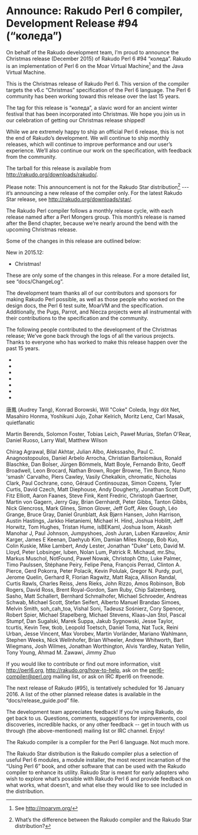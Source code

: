 # Announce: Rakudo Perl 6 compiler, Development Release #94 (“коледа”)

On behalf of the Rakudo development team, I’m proud to announce the
Christmas release (December 2015) of Rakudo Perl 6 #94 “коледа”. Rakudo
is an implementation of Perl 6 on the Moar Virtual Machine[^1] and the
Java Virtual Machine.

This is the Christmas release of Rakudo Perl 6. This version of the compiler
targets the v6.c “Christmas” specification of the Perl 6 language. The
Perl 6 community has been working toward this release over the last 15 years.

The tag for this release is “коледа”, a slavic word for an ancient winter
festival that has been incorporated into Christmas. We hope you join us
in our celebration of getting our Christmas release shipped!

While we are extremely happy to ship an official Perl 6 release, this is not
the end of Rakudo’s development. We will continue to ship monthly releases,
which will continue to improve performance and our user’s experience. We’ll
also continue our work on the specification, with feedback from the community.

The tarball for this release is available from <http://rakudo.org/downloads/rakudo/>.

Please note: This announcement is not for the Rakudo Star
distribution[^2] --- it’s announcing a new release of the compiler
only. For the latest Rakudo Star release, see
<http://rakudo.org/downloads/star/>.

The Rakudo Perl compiler follows a monthly release cycle, with each
release named after a Perl Mongers group. This month’s release is named after
the Bend chapter, because we’re nearly around the bend with the upcoming
Christmas release.

Some of the changes in this release are outlined below:

New in 2015.12:
   + Christmas!

These are only some of the changes in this release. For a more
detailed list, see “docs/ChangeLog”.

The development team thanks all of our contributors and sponsors for
making Rakudo Perl possible, as well as those people who worked on
the design docs, the Perl 6 test suite, MoarVM and the specification.
Additionally, the Pugs, Parrot, and Niecza projects were all instrumental
with their contributions to the specification and the community.

The following people contributed to the development of the Christmas
release; We’ve gone back through the logs of all the various projects.
Thanks to everyone who has worked to make this release happen over the
past 15 years.

* <rakudo>
* <roast>
* <nqp>
* <MoarVM>
* <mu>
* <docs>
* <specs>

唐鳳 (Audrey Tang), Konrad Borowski, Will "Coke" Coleda, Ingy döt Net,
Masahiro Honma, Yoshikuni Jujo, Zohar Kelrich, Moritz Lenz, Carl Masak,
quietfanatic

Martin Berends, Solomon Foster, Tobias Leich, Paweł Murias, Stefan O'Rear,
Daniel Ruoso, Larry Wall, Matthew Wilson

Chirag Agrawal, Bilal Akhtar, Julian Albo, Alekssasho, Paul C. Anagnostopoulos,
Daniel Arbelo Arrocha, Christian Bartolomäus, Ronald Blaschke, Dan Bolser,
Jürgen Bömmels, Matt Boyle, Fernando Brito, Geoff Broadwell, Leon Brocard,
Nathan Brown, Roger Browne, Tim Bunce, Nuno 'smash' Carvalho, Piers Cawley,
Vasily Chekalkin, chromatic, Nicholas Clark, Paul Cochrane, cono, Géraud
Continsouzas, Simon Cozens, Tyler Curtis, David Czech, Matt Diephouse, Andy
Dougherty, Jonathan Scott Duff, Fitz Elliott, Aaron Faanes, Steve Fink, Kent
Fredric, Christoph Gaertner, Martin von Gagern, Jerry Gay, Brian Gernhardt,
Peter Gibbs, Tanton Gibbs, Nick Glencross, Mark Glines, Simon Glover, Jeff
Goff, Alex Gough, Léo Grange, Bruce Gray, Daniel Grunblatt, Ask Bjørn Hansen,
John Harrison, Austin Hastings, Jarkko Hietaniemi, Michael H. Hind, Joshua
Hoblitt, Jeff Horwitz, Tom Hughes, Tristan Hume, isBEKaml, Joshua Isom, Akash
Manohar J, Paul Johnson, Jumpyshoes, Josh Juran, Luben Karavelov, Amir Karger,
James E Keenan, Daehyub Kim, Damian Miles Knopp, Bob Kuo, Colin Kuskie, Mike
Lambert, Andy Lester, Jonathan "Duke" Leto, David M. Lloyd, Peter Lobsinger,
luben, Nolan Lum, Patrick R. Michaud, mr.Shu, Markus Muschol, NotFound, Paweł
Nowak, Christoph Otto, Luke Palmer, Timo Paulssen, Stéphane Peiry, Felipe Pena,
François Perrad, Clinton A. Pierce, Gerd Pokorra, Peter Polacik, Kevin Polulak,
Gregor N. Purdy, purl, Jerome Quelin, Gerhard R, Florian Ragwitz, Matt Rajca,
Allison Randal, Curtis Rawls, Charles Reiss, Jens Rieks, John Rizzo, Amos
Robinson, Bob Rogers, David Ross, Brent Royal-Gordon, Sam Ruby, Chip
Salzenberg, Sasho, Matt Schallert, Bernhard Schmalhofer, Michael Schroeder,
Andreas Schwab, Michael Scott, Stefan Seifert, Alberto Manuel Brandao Simoes,
Melvin Smith, soh_cah_toa, Vishal Soni, Tadeusz Sośnierz, Cory Spencer, Robert
Spier, Michael Stapelberg, Michael Stevens, Klaas-Jan Stol, Pascal Stumpf, Dan
Sugalski, Marek Šuppa, Jakub Sygnowski, Jesse Taylor, tcurtis, Kevin Tew, tkob,
Leopold Toetsch, Daniel Toma, Nat Tuck, Reini Urban, Jesse Vincent, Max
Vorobev, Martin Vorländer, Mariano Wahlmann, Stephen Weeks, Nick Wellnhofer,
Brian Wheeler, Andrew Whitworth, Bart Wiegmans, Josh Wilmes, Jonathan
Worthington, Alvis Yardley, Natan Yellin, Tony Young, Ahmad M. Zawawi, Jimmy
Zhuo

If you would like to contribute or find out more information, visit
<http://perl6.org>, <http://rakudo.org/how-to-help>, ask on the
<perl6-compiler@perl.org> mailing list, or ask on IRC #perl6 on freenode.

The next release of Rakudo (#95), is tentatively scheduled for 16 January
2016. A list of the other planned release dates is available in the
“docs/release_guide.pod” file.

The development team appreciates feedback! If you’re using Rakudo, do
get back to us. Questions, comments, suggestions for improvements, cool
discoveries, incredible hacks, or any other feedback -- get in touch with
us through (the above-mentioned) mailing list or IRC channel. Enjoy!

[^1]: See <http://moarvm.org/>

[^2]: What’s the difference between the Rakudo compiler and the Rakudo
Star distribution?

The Rakudo compiler is a compiler for the Perl 6 language.
Not much more.

The Rakudo Star distribution is the Rakudo compiler plus a selection
of useful Perl 6 modules, a module installer, the most recent
incarnation of the “Using Perl 6” book, and other software that can
be used with the Rakudo compiler to enhance its utility. Rakudo Star
is meant for early adopters who wish to explore what’s possible with
Rakudo Perl 6 and provide feedback on what works, what doesn’t, and
what else they would like to see included in the distribution.
